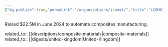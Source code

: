 ```yaml
---
{"dg-publish":true,"permalink":"/organisations/icomat/","title":"iCOMAT"}
---
```



Raised $22.5M in June 2024 to automate composites manufacturing.

related_to:: [[descriptions/composite-materials\|composite-materials]]
related_to:: [[digests/united-kingdom\|United-Kingdom]]
